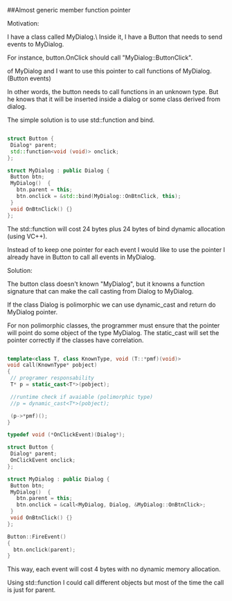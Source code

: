 
##Almost generic member function pointer

Motivation:


I have a class called MyDialog.\\
Inside it, I have a Button that needs to send events to MyDialog.

For instance, button.OnClick should call "MyDialog::ButtonClick".

of MyDialog and I want to use this pointer to call functions of MyDialog. (Button events)

In other words, the button needs to call functions in an unknown type. But he knows that it will be inserted inside a dialog or some class derived from dialog.

The simple solution is to use std::function and bind.

```cpp

struct Button {
 Dialog* parent;
 std::function<void (void)> onclick;
};

struct MyDialog : public Dialog {
 Button btn;
 MyDialog()  {
   btn.parent = this;
   btn.onclick = &std::bind(MyDialog::OnBtnClick, this);
 }
 void OnBtnClick() {}
};

```

The std::function will cost 24 bytes plus 24 bytes of bind dynamic
allocation (using VC++).


Instead of to keep one pointer for each event I would like to use the pointer I already have in Button to call all events in MyDialog.



Solution:

The button class doesn't known "MyDialog", but it knowns a function signature that can make the call casting from Dialog to MyDialog.

If the class Dialog is polimorphic we can use dynamic_cast and return do MyDialog pointer.

For non polimorphic classes, the programmer must ensure that the pointer will point do some object of the type MyDialog. The static_cast will set the pointer correctly if the classes have correlation.

```cpp

template<class T, class KnownType, void (T::*pmf)(void)>
void call(KnownType* pobject)
{
 // programer responsability
 T* p = static_cast<T*>(pobject);

 //runtime check if avaiable (polimorphic type)
 //p = dynamic_cast<T*>(pobject);

 (p->*pmf)();
}

typedef void (*OnClickEvent)(Dialog*);

struct Button {
 Dialog* parent;
 OnClickEvent onclick;
};

struct MyDialog : public Dialog {
 Button btn;
 MyDialog()  {
   btn.parent = this;
   btn.onclick = &call<MyDialog, Dialog, &MyDialog::OnBtnClick>;
 }
 void OnBtnClick() {}
};

Button::FireEvent()
{
  btn.onclick(parent);
}

```

This way, each event will cost 4 bytes with no dynamic memory allocation.

Using std::function I could call different objects
but most of the time the call is just for parent.
